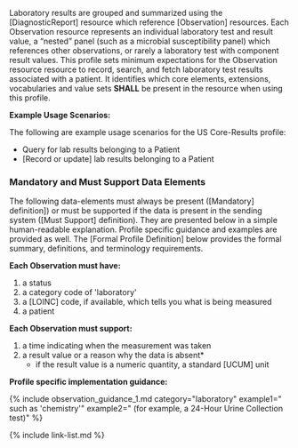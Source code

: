 
﻿Laboratory results are grouped and summarized using the [DiagnosticReport] resource which reference [Observation] resources.  Each Observation resource represents an individual laboratory test and result value, a “nested” panel (such as a microbial susceptibility panel) which references other observations, or rarely a laboratory test with component result values. This profile sets minimum expectations for the Observation resource resource to record, search, and fetch laboratory test results associated with a patient.  It identifies which core elements, extensions, vocabularies and value sets **SHALL** be present in the resource when using this profile.

**Example Usage Scenarios:**

The following are example usage scenarios for the US Core-Results profile:

-   Query for lab results belonging to a Patient
-  [Record or update]  lab results belonging to a Patient

### Mandatory and Must Support Data Elements


The following data-elements must always be present ([Mandatory] definition]) or must be supported if the data is present in the sending system ([Must Support] definition). They are presented below in a simple human-readable explanation.  Profile specific guidance and examples are provided as well.  The [Formal Profile Definition] below provides the  formal summary, definitions, and  terminology requirements.  

**Each Observation must have:**

1.   a status
1.   a category code of 'laboratory'
1.   a [LOINC] code, if available, which tells you what is being measured
1.   a patient

**Each Observation must support:**

1.  a time indicating when the measurement was taken
1. a result value or a reason why the data is absent*
   - if the result value is a numeric quantity, a standard [UCUM] unit

**Profile specific implementation guidance:**

{% include observation_guidance_1.md category="laboratory" example1=" such as 'chemistry'" example2=" (for example, a 24-Hour Urine Collection test)" %}

{% include link-list.md %}
